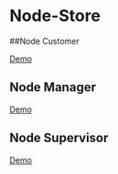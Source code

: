 # Node-Store

##Node Customer

[Demo](https://www.youtube.com/watch?v=SGlRVrweDLM)

## Node Manager

[Demo](https://www.youtube.com/watch?v=FDbAfxfaDrU)

## Node Supervisor

[Demo](https://www.youtube.com/watch?v=T91Kk5ALVm8)